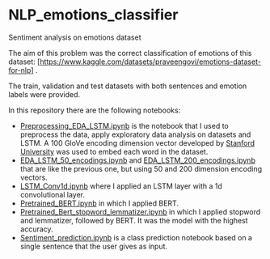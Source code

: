 # NLP_emotions_classifier
Sentiment analysis on emotions dataset

The aim of this problem was the correct classification of emotions of this dataset: [https://www.kaggle.com/datasets/praveengovi/emotions-dataset-for-nlp] .

The train, validation and test datasets with both sentences and emotion labels were provided.

In this repository there are the following notebooks:

- [Preprocessing_EDA_LSTM.ipynb](https://github.com/Iron486/NLP_emotions_classifier/blob/main/Preprocessing_EDA_LSTM.ipynb) is the notebook that I used to preprocess the data, apply exploratory data analysis on datasets and LSTM. A 100 GloVe encoding dimension vector developed by [Stanford University](https://nlp.stanford.edu/projects/glove/) was used to embed each word in the dataset.
- [EDA_LSTM_50_encodings.ipynb](https://github.com/Iron486/NLP_emotions_classifier/blob/main/EDA_LSTM_50_encodings.ipynb) and [EDA_LSTM_200_encodings.ipynb](https://github.com/Iron486/NLP_emotions_classifier/blob/main/EDA_LSTM_200_encodings.ipynb) that are like the previous one, but using 50 and 200 dimension encoding vectors.
- [LSTM_Conv1d.ipynb](https://github.com/Iron486/NLP_emotions_classifier/blob/main/LSTM_Conv1d.ipynb) where I applied an LSTM layer with a 1d convolutional layer.
- [Pretrained_BERT.ipynb](https://github.com/Iron486/NLP_emotions_classifier/blob/main/Pretrained_BERT.ipynb) in which I applied BERT.
- [Pretrained_Bert_stopword_lemmatizer.ipynb](https://github.com/Iron486/NLP_emotions_classifier/blob/main/Pretrained_Bert_stopword_lemmatizer.ipynb)  in which I applied stopword and lemmatizer, followed by BERT. It was the model with the highest accuracy.
- [Sentiment_prediction.ipynb](https://github.com/Iron486/Clean_messy_room_classification/blob/main/Sentiment_prediction.ipynb) is a class prediction notebook based on a single sentence that the user gives as input.
